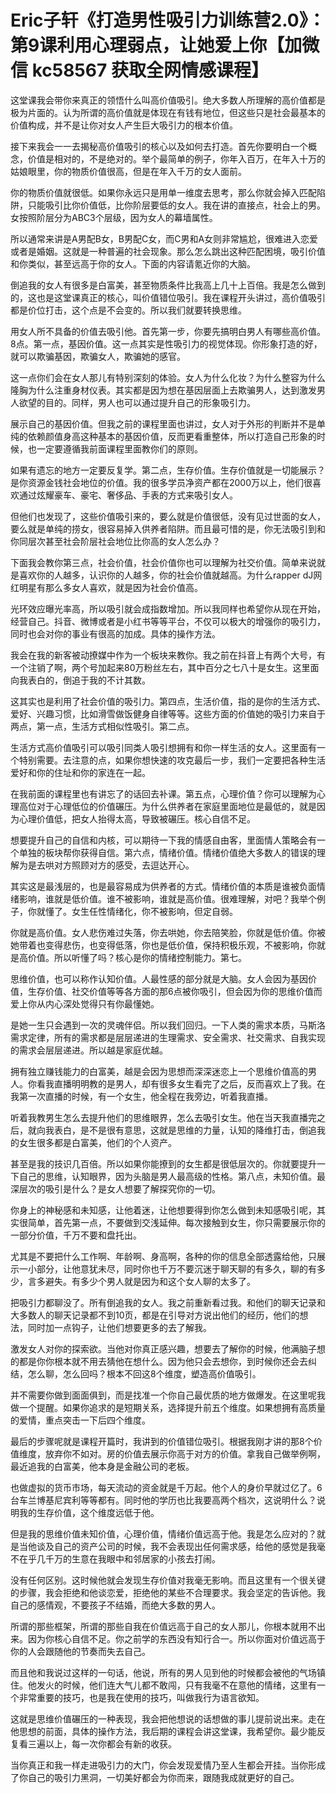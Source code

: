 # Eric子轩《打造男性吸引力训练营2.0》：第9课利用心理弱点，让她爱上你【加微信 kc58567 获取全网情感课程】

这堂课我会带你来真正的领悟什么叫高价值吸引。绝大多数人所理解的高价值都是极为片面的。认为所谓的高价值就是体现在有钱有地位，但这些只是社会最基本的价值构成，并不是让你对女人产生巨大吸引力的根本价值。

接下来我会一一去揭秘高价值吸引的核心以及如何去打造。首先你要明白一个概念，价值是相对的，不是绝对的。举个最简单的例子，你年入百万，在年入十万的姑娘眼里，你的物质价值很高，但是在年入千万的女人面前。

你的物质价值就很低。如果你永远只是用单一维度去思考，那么你就会掉入匹配陷阱，只能吸引比你价值低，比你阶层要低的女人。我在讲的直接点，社会上的男。女按照阶层分为ABC3个层级，因为女人的幕墙属性。

所以通常来讲是A男配B女，B男配C女，而C男和A女则非常尴尬，很难进入恋爱或者是婚姻。这就是一种普遍的社会现象。那么怎么跳出这种匹配困境，吸引价值和你类似，甚至远高于你的女人。下面的内容请氪近你的大脑。

倒追我的女人有很多是白富美，甚至物质条件比我高上几十上百倍。我是怎么做到的，这也是这堂课真正的核心，叫价值错位吸引。我在课程开头讲过，高价值吸引都是价位打击，这个点是不会变的。所以我们就要转换思维。

用女人所不具备的价值去吸引他。首先第一步，你要先搞明白男人有哪些高价值。8点。第一点，基因价值。这一点其实是性吸引力的视觉体现。你形象打造的好，就可以欺骗基因，欺骗女人，欺骗她的感官。

这一点你们会在女人那儿有特别深刻的体验。女人为什么化妆？为什么整容为什么隆胸为什么注重身材仪表。其实都是因为想在基因层面上去欺骗男人，达到激发男人欲望的目的。同样，男人也可以通过提升自己的形象吸引力。

展示自己的基因价值。但我之前的课程里面也讲过，女人对于外形的判断并不是单纯的依赖颜值身高这种基本的基因价值，反而更看重整体，所以打造自己形象的时候，也一定要遵循我前面课程里面教你们的原则。

如果有遗忘的地方一定要反复学。第二点，生存价值。生存价值就是一切能展示？是你资源金钱社会地位的价值。我的很多学员净资产都在2000万以上，他们很喜欢通过炫耀豪车、豪宅、奢侈品、手表的方式来吸引女人。

但他们也发现了，这些价值吸引来的，要么就是价值很低，没有见过世面的女人，要么就是单纯的捞女，很容易掉入供养者陷阱。而且最可惜的是，你无法吸引到和你同层次甚至社会阶层社会地位比你高的女人怎么办？

下面我会教你第三点，社会价值，社会价值你也可以理解为社交价值。简单来说就是喜欢你的人越多，认识你的人越多，你的社会价值就越高。为什么rapper dJ网红明星有那么多女人喜欢，就是因为社会价值高。

光环效应曝光率高，所以吸引就会成指数增加。所以我同样也希望你从现在开始，经营自己。抖音、微博或者是小红书等等平台，不仅可以极大的增强你的吸引力，同时也会对你的事业有很高的加成。具体的操作方法。

我会在我的新客被动撩媒中作为一个板块来教你。我之前在抖音上有两个大号，有一个注销了啊，两个号加起来80万粉丝左右，其中百分之七八十是女生。这里面向我表白的，倒追于我的不计其数。

这其实也是利用了社会价值的吸引力。第四点，生活价值，指的是你的生活方式、爱好、兴趣习惯，比如滑雪做饭健身自律等等。这些方面的价值她的吸引力来自于两点，第一点，生活方式相似性吸引。第二点。

生活方式高价值吸引可以吸引同类人吸引想拥有和你一样生活的女人。这里面有一个特别需要。去注意的点，如果你想快速的攻克最后一步，我们一定要把各种生活爱好和你的住址和你的家连在一起。

在我前面的课程里也有讲忘了的话回去补课。第五点，心理价值？你可以理解为心理高位对于心理低位的价值碾压。为什么供养者在家庭里面地位是最低的，就是因为心理价值低，把女人抬得太高，导致被碾压。核心自信不足。

想要提升自己的自信和内核，可以期待一下我的情感自由客，里面情人策略会有一个单独的板块帮你获得自信。第六点，情绪价值。情绪价值绝大多数人的错误的理解为是去哄对方照顾对方的感受，去逗达开心。

其实这是最浅层的，也是最容易成为供养者的方式。情绪价值的本质是谁被负面情绪影响，谁就是低价值。谁不被影响，谁就是高价值。很难理解，对吧？我举个例子，你就懂了。女生任性情绪化，你不被影响，但定自弱。

你就是高价值。女人悲伤难过失落，你去哄她，你去陪笑脸，你就是低价值。你被她带着也变得悲伤，也变得低落，你也是低价值，保持积极乐观，不被影响，你就是高价值。所以听懂了吗？核心是你的情绪控制能力。第七。

思维价值，也可以称作认知价值。人最性感的部分就是大脑。女人会因为基因价值，生存价值、社交价值等等各方面的那6点被你吸引，但会因为你的思维价值而爱上你从内心深处觉得只有你最懂她。

是她一生只会遇到一次的灵魂伴侣。所以我们回归。一下人类的需求本质，马斯洛需求定律，所有的需求都是层层递进的生理需求、安全需求、社交需求、自我实现的需求会层层递进。所以越是家庭优越。

拥有独立赚钱能力的白富美，越是会因为思想而深深迷恋上一个思维价值高的男人。你看我直播明明教的是男人，却有很多女生看完了之后，反而喜欢上了我。在我第一次直播的时候，有一个女生，他全程在我旁边，听着我直播。

听着我教男生怎么去提升他们的思维眼界，怎么去吸引女生。他在当天我直播完之后，就向我表白，是不是很有意思，这就是思维的力量，认知的降维打击，倒追我的女生很多都是白富美，他们的个人资产。

甚至是我的技识几百倍。所以如果你能撩到的女生都是很低层次的。你就要提升一下自己的思维，认知眼界，因为头脑是男人最高级的性格。第八点，未知价值。最深层次的吸引是什么？是女人想要了解探究你的一切。

你身上的神秘感和未知感，让他着迷，让他想要得到你怎么做到未知感吸引呢，其实很简单，首先第一点，不要做到交浅延伸。每次接触到女生，你只需要展示你的一部分价值，千万不要和盘托出。

尤其是不要把什么工作啊、年龄啊、身高啊，各种的你的信息全部透露给他，只展示一小部分，让他意犹未尽，同时你也千万不要沉迷于聊天聊的有多久，聊的有多少，言多避失。有多少个男人就是因为和这个女人聊的太多了。

把吸引力都聊没了。所有倒追我的女人。我之前重新看过我。和他们的聊天记录和大多数人的聊天记录都不到10页，都是在引导对方说出他们的经历，他们的想法，同时加一点钩子，让他们想要更多的去了解我。

激发女人对你的探索欲。当他对你真正感兴趣，想要去了解你的时候，他满脑子想的都是你你根本就不用去猜他在想什么。因为他只会去想你，到时候你还会去纠结，怎么聊，怎么回吗？根本不回这8个维度，塑造高价值吸引。

并不需要你做到面面俱到，而是找准一个你自己最优质的地方做爆发。在这里呢我做一个提醒。如果你追求的是短期关系，选择提升前五个维度。如果想拥有高质量的爱情，重点突击一下后四个维度。

最后的步骤呢就是课程开篇时，我讲到的价值错位吸引。根据我刚才讲的那8个价值维度，放弃你不如对。房的价值去展示你高于对方的价值。拿我自己做举例啊，最近追我的白富美，他本身是金融公司的老板。

也做虚拟的货币市场，每天流动的资金就是千万起。他个人的身价早就过亿了。6台车兰博基尼宾利等等都有。同时他的学历也比我要高两个档次，这说明什么？说明我的生存价值，这个维度远低于他。

但是我的思维价值未知价值，心理价值，情绪价值远高于他。我是怎么应对的？就是当他谈及自己的资产公司的时候，我不会表现出任何需求感，给他的感觉是我毫不在乎几千万的生意在我眼中和邻居家的小孩去打闹。

没有任何区别。这时候他就会发现生存价值对我毫无影响。而且这里有一个很关键的步骤，我会拒绝和他谈恋爱，拒绝他的某些不合理要求。我会坚定的告诉他。我自己的感情观，不要孩子不结婚，而绝大多数的男人。

所谓的那些框架，所谓的那些自我在价值远高于自己的女人那儿，你根本就用不出来。因为你核心自信不足。你之前学的东西没有知行合一。所以你面对价值远高于你的人会跟随他的节奏而失去自己。

而且他和我说过这样的一句话，他说，所有的男人见到他的时候都会被他的气场镇住。他发火的时候，他们连大气儿都不敢闯，只有我毫不在意他的情绪，这里有一个非常重要的技巧，也是我在使用的技巧，叫做我行为语言欲知。

这就是思维价值碾压的一种表现，我会把他想说的话想做的事儿提前说出来。走在他思想的前面，具体的操作方法，我后期的课程会讲这堂课，我希望你。最少能反复看三遍以上，每一次你都会有新的收获。

当你真正和我一样走进吸引力的大门，你会发现爱情乃至人生都会开挂。当你形成了你自己的吸引力黑洞，一切美好都会为你而来，跟随我成就更好的自己。

